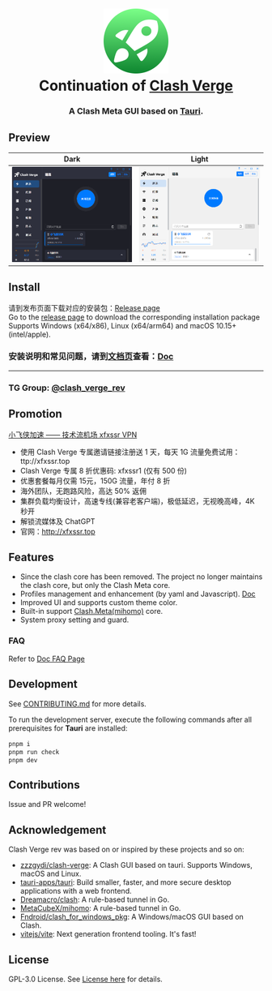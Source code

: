 <h1 align="center">
  <img src="./src-tauri/icons/icon.png" alt="Clash" width="128" />
  <br>
  Continuation of <a href="https://github.com/zzzgydi/clash-verge">Clash Verge</a>
  <br>
</h1>

<h3 align="center">
A Clash Meta GUI based on <a href="https://github.com/tauri-apps/tauri">Tauri</a>.
</h3>

## Preview

| Dark                             | Light                             |
| -------------------------------- | --------------------------------- |
| ![预览](./docs/preview_dark.png) | ![预览](./docs/preview_light.png) |

## Install

请到发布页面下载对应的安装包：[Release page](https://github.com/clash-verge-rev/clash-verge-rev/releases)<br>
Go to the [release page](https://github.com/clash-verge-rev/clash-verge-rev/releases) to download the corresponding installation package<br>
Supports Windows (x64/x86), Linux (x64/arm64) and macOS 10.15+ (intel/apple).

### 安装说明和常见问题，请到[文档页](https://clash-verge-rev.github.io/)查看：[Doc](https://clash-verge-rev.github.io/)

---

### TG Group: [@clash_verge_rev](https://t.me/clash_verge_rev)

## Promotion

[小飞侠加速 —— 技术流机场 xfxssr VPN](http://xfxssr.top)

- 使用 Clash Verge 专属邀请链接注册送 1 天，每天 1G 流量免费试用：ttp://xfxssr.top
- Clash Verge 专属 8 折优惠码: xfxssr1 (仅有 500 份)
- 优惠套餐每月仅需 15元，150G 流量，年付 8 折
- 海外团队，无跑路风险，高达 50% 返佣
- 集群负载均衡设计，高速专线(兼容老客户端)，极低延迟，无视晚高峰，4K 秒开
- 解锁流媒体及 ChatGPT
- 官网：http://xfxssr.top

## Features

- Since the clash core has been removed. The project no longer maintains the clash core, but only the Clash Meta core.
- Profiles management and enhancement (by yaml and Javascript). [Doc](https://clash-verge-rev.github.io)
- Improved UI and supports custom theme color.
- Built-in support [Clash.Meta(mihomo)](https://github.com/MetaCubeX/mihomo) core.
- System proxy setting and guard.

### FAQ

Refer to [Doc FAQ Page](https://clash-verge-rev.github.io/faq/windows.html)

## Development

See [CONTRIBUTING.md](./CONTRIBUTING.md) for more details.

To run the development server, execute the following commands after all prerequisites for **Tauri** are installed:

```shell
pnpm i
pnpm run check
pnpm dev
```

## Contributions

Issue and PR welcome!

## Acknowledgement

Clash Verge rev was based on or inspired by these projects and so on:

- [zzzgydi/clash-verge](https://github.com/zzzgydi/clash-verge): A Clash GUI based on tauri. Supports Windows, macOS and Linux.
- [tauri-apps/tauri](https://github.com/tauri-apps/tauri): Build smaller, faster, and more secure desktop applications with a web frontend.
- [Dreamacro/clash](https://github.com/Dreamacro/clash): A rule-based tunnel in Go.
- [MetaCubeX/mihomo](https://github.com/MetaCubeX/mihomo): A rule-based tunnel in Go.
- [Fndroid/clash_for_windows_pkg](https://github.com/Fndroid/clash_for_windows_pkg): A Windows/macOS GUI based on Clash.
- [vitejs/vite](https://github.com/vitejs/vite): Next generation frontend tooling. It's fast!

## License

GPL-3.0 License. See [License here](./LICENSE) for details.
